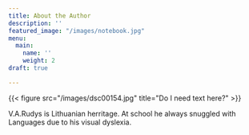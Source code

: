 ```yaml
---
title: About the Author
description: ''
featured_image: "/images/notebook.jpg"
menu:
  main:
    name: ''
    weight: 2
draft: true

---
```

{{< figure src="/images/dsc00154.jpg" title="Do I need text here?" >}}

V.A.Rudys is Lithuanian herritage. At school he always snuggled with Languages due to his visual dyslexia.